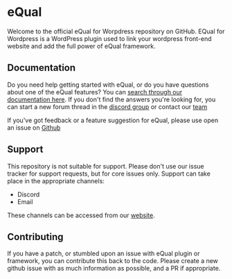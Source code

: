# eQual

Welcome to the official eQual for Worpdress repository on GitHub. EQual for Wordpress is a WordPress plugin used to link your wordpress front-end website and add the full power of eQual framework.

## Documentation

Do you need help getting started with eQual, or do you have questions about one of the eQual features? You can [search through our documentation here](https://www.https://doc.equal.run//). If you don't find the answers you're looking for, you can start a new forum thread in the [discord group](https://discord.gg/BNCPYxD9kk) or contact our [team](https://yesbabylon.com/fr/contact/)

If you've got feedback or a feature suggestion for eQual, please use open an issue on [Github](https://github.com/equalframework/equal/issues/)

## Support

This repository is not suitable for support. Please don't use our issue tracker for support requests, but for core issues only.
Support can take place in the appropriate channels:

* Discord
* Email

These channels can be accessed from our [website](https://yesbabylon.com/fr/contact/).

## Contributing

If you have a patch, or stumbled upon an issue with eQual plugin or framework, you can contribute this back to the code. Please create a new github issue with as much information as possible, and a PR if appropriate.
